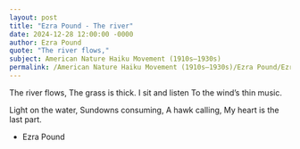 ```yaml
---
layout: post
title: "Ezra Pound - The river"
date: 2024-12-28 12:00:00 -0000
author: Ezra Pound
quote: "The river flows,"
subject: American Nature Haiku Movement (1910s–1930s)
permalink: /American Nature Haiku Movement (1910s–1930s)/Ezra Pound/Ezra Pound - The river
---
```


The river flows,
The grass is thick.
I sit and listen
To the wind’s thin music.

Light on the water, 
Sundowns consuming, 
A hawk calling, 
My heart is the last part.

- Ezra Pound
